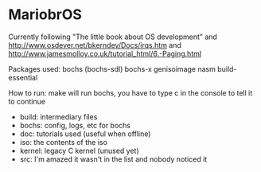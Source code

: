 # MariobrOS

Currently following "The little book about OS development" and http://www.osdever.net/bkerndev/Docs/irqs.htm and http://www.jamesmolloy.co.uk/tutorial_html/6.-Paging.html

Packages used: bochs (bochs-sdl) bochs-x genisoimage nasm build-essential

How to run: make will run bochs, you have to type c in the console to tell it to continue

- build:    intermediary files
- bochs:    config, logs, etc for bochs
- doc:      tutorials used (useful when offline)
- iso:      the contents of the iso
- kernel:   legacy C kernel (unused yet)
- src:      I'm amazed it wasn't in the list and nobody noticed it
